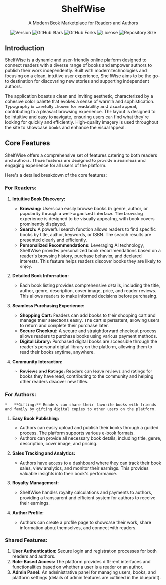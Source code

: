 <div align="center">
  <h1>ShelfWise</h1>
  <p>A Modern Book Marketplace for Readers and Authors</p>
</div>

<p align="center">
  <img src="https://img.shields.io/badge/version-1.0.0-blue.svg" alt="Version">
  <img src="https://img.shields.io/github/stars/debadyutidey007/Book_Store_Management.svg?style=social&label=Stars" alt="GitHub Stars">
  <img src="https://img.shields.io/github/forks/debadyutidey007/Book_Store_Management.svg?style=social&label=Fork" alt="GitHub Forks">
  <img src="https://img.shields.io/github/license/debadyutidey007/Book_Store_Management.svg" alt="License">
  <img src="https://img.shields.io/github/size/debadyutidey007/Book_Store_Management/main.svg" alt="Repository Size">

## Introduction

ShelfWise is a dynamic and user-friendly online platform designed to connect readers with a diverse range of books and empower authors to publish their work independently. Built with modern technologies and focusing on a clean, intuitive user experience, ShelfWise aims to be the go-to destination for discovering new stories and supporting independent authors.

The application boasts a clean and inviting aesthetic, characterized by a cohesive color palette that evokes a sense of warmth and sophistication. Typography is carefully chosen for readability and visual appeal, contributing to a pleasant browsing experience. The layout is designed to be intuitive and easy to navigate, ensuring users can find what they're looking for quickly and efficiently. High-quality imagery is used throughout the site to showcase books and enhance the visual appeal.

## Core Features

ShelfWise offers a comprehensive set of features catering to both readers and authors. These features are designed to provide a seamless and engaging experience for all users of the platform.

Here's a detailed breakdown of the core features:

### For Readers:

1.  **Intuitive Book Discovery:**
    *   **Browsing:** Users can easily browse books by genre, author, or popularity through a well-organized interface. The browsing experience is designed to be visually appealing, with book covers prominently displayed.
    *   **Search:** A powerful search function allows readers to find specific books by title, author, keywords, or ISBN. The search results are presented clearly and efficiently.
    *   **Personalized Recommendations:** Leveraging AI technology, ShelfWise provides personalized book recommendations based on a reader's browsing history, purchase behavior, and declared interests. This feature helps readers discover books they are likely to enjoy.

2.  **Detailed Book Information:**
    *   Each book listing provides comprehensive details, including the title, author, genre, description, cover image, price, and reader reviews. This allows readers to make informed decisions before purchasing.

3.  **Seamless Purchasing Experience:**
    *   **Shopping Cart:** Readers can add books to their shopping cart and manage their selections easily. The cart is persistent, allowing users to return and complete their purchase later.
    *   **Secure Checkout:** A secure and straightforward checkout process allows readers to purchase books using various payment methods.
    *   **Digital Library:** Purchased digital books are accessible through the reader's personal digital library on the platform, allowing them to read their books anytime, anywhere.

4.  **Community Interaction:**
    *   **Reviews and Ratings:** Readers can leave reviews and ratings for books they have read, contributing to the community and helping other readers discover new titles.

### For Authors:
    *   **Gifting:** Readers can share their favorite books with friends and family by gifting digital copies to other users on the platform.

1.  **Easy Book Publishing:**
    *   Authors can easily upload and publish their books through a guided process. The platform supports various e-book formats.
    *   Authors can provide all necessary book details, including title, genre, description, cover image, and pricing.

2.  **Sales Tracking and Analytics:**
    *   Authors have access to a dashboard where they can track their book sales, view analytics, and monitor their earnings. This provides valuable insights into their book's performance.

3.  **Royalty Management:**
    *   ShelfWise handles royalty calculations and payments to authors, providing a transparent and efficient system for authors to receive their earnings.

4.  **Author Profile:**
    *   Authors can create a profile page to showcase their work, share information about themselves, and connect with readers.

### Shared Features:

1.  **User Authentication:** Secure login and registration processes for both readers and authors.
2.  **Role-Based Access:** The platform provides different interfaces and functionalities based on whether a user is a reader or an author.
3.  **Admin Panel:** An administrative panel for managing users, books, and platform settings (details of admin features are outlined in the blueprint).

